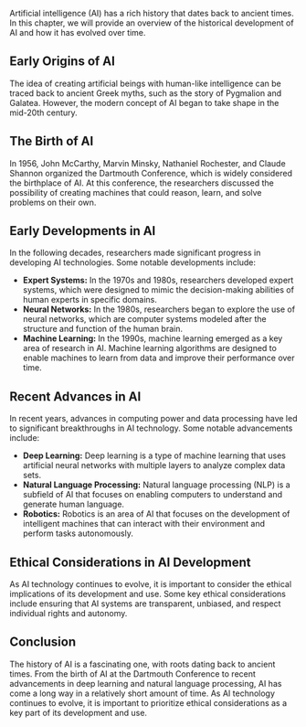 

Artificial intelligence (AI) has a rich history that dates back to ancient times. In this chapter, we will provide an overview of the historical development of AI and how it has evolved over time.

Early Origins of AI
-------------------

The idea of creating artificial beings with human-like intelligence can be traced back to ancient Greek myths, such as the story of Pygmalion and Galatea. However, the modern concept of AI began to take shape in the mid-20th century.

The Birth of AI
---------------

In 1956, John McCarthy, Marvin Minsky, Nathaniel Rochester, and Claude Shannon organized the Dartmouth Conference, which is widely considered the birthplace of AI. At this conference, the researchers discussed the possibility of creating machines that could reason, learn, and solve problems on their own.

Early Developments in AI
------------------------

In the following decades, researchers made significant progress in developing AI technologies. Some notable developments include:

* **Expert Systems:** In the 1970s and 1980s, researchers developed expert systems, which were designed to mimic the decision-making abilities of human experts in specific domains.
* **Neural Networks:** In the 1980s, researchers began to explore the use of neural networks, which are computer systems modeled after the structure and function of the human brain.
* **Machine Learning:** In the 1990s, machine learning emerged as a key area of research in AI. Machine learning algorithms are designed to enable machines to learn from data and improve their performance over time.

Recent Advances in AI
---------------------

In recent years, advances in computing power and data processing have led to significant breakthroughs in AI technology. Some notable advancements include:

* **Deep Learning:** Deep learning is a type of machine learning that uses artificial neural networks with multiple layers to analyze complex data sets.
* **Natural Language Processing:** Natural language processing (NLP) is a subfield of AI that focuses on enabling computers to understand and generate human language.
* **Robotics:** Robotics is an area of AI that focuses on the development of intelligent machines that can interact with their environment and perform tasks autonomously.

Ethical Considerations in AI Development
----------------------------------------

As AI technology continues to evolve, it is important to consider the ethical implications of its development and use. Some key ethical considerations include ensuring that AI systems are transparent, unbiased, and respect individual rights and autonomy.

Conclusion
----------

The history of AI is a fascinating one, with roots dating back to ancient times. From the birth of AI at the Dartmouth Conference to recent advancements in deep learning and natural language processing, AI has come a long way in a relatively short amount of time. As AI technology continues to evolve, it is important to prioritize ethical considerations as a key part of its development and use.
